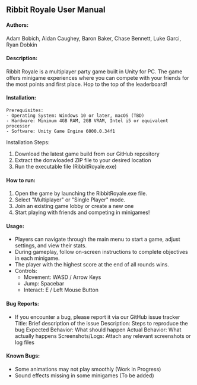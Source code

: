 ## Ribbit Royale User Manual
#### Authors:
Adam Bobich, Aidan Caughey, Baron Baker, Chase Bennett, Luke Garci, Ryan Dobkin
#### Description:
Ribbit Royale is a multiplayer party game built in Unity for PC. The game offers minigame experiences where you can compete with your friends for the most points and first place. Hop to the top of the leaderboard!
#### Installation:
    Prerequisites:
    - Operating System: Windows 10 or later, macOS (TBD)
    - Hardware: Minimum 4GB RAM, 2GB VRAM, Intel i5 or equivalent processor
    - Software: Unity Game Engine 6000.0.34f1
Installation Steps:
  1. Download the latest game build from our GitHub repository
  2. Extract the donwloaded ZIP file to your desired location
  3. Run the executable file (RibbitRoyale.exe)
#### How to run:
  1. Open the game by launching the RibbitRoyale.exe file.
  2. Select "Multiplayer" or "Single Player" mode.
  3. Join an existing game lobby or create a new one
  4. Start playing with friends and competing in minigames!
#### Usage:
  - Players can navigate through the main menu to start a game, adjust settings, and view their stats.
  - During gameplay, follow on-screen instructions to complete objectives in each minigame.
  - The player with the highest score at the end of all rounds wins.
  - Controls:
      - Movement: WASD / Arrow Keys
      - Jump: Spacebar
      - Interact: E / Left Mouse Button
#### Bug Reports:
  - If you encounter a bug, please report it via our GitHub issue tracker
    Title: Brief description of the issue
    Description: Steps to reproduce the bug
    Expected Behavior: What should happen
    Actual Behavior: What actually happens
    Screenshots/Logs: Attach any relevant screenshots or log files
#### Known Bugs:
  - Some animations may not play smoothly (Work in Progress)
  - Sound effects missing in some minigames (To be added)
